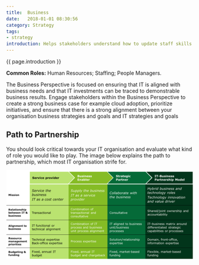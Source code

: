 ```yaml
---
title:  Business
date:   2018-01-01 08:30:56
category: Strategy
tags:
- strategy
introduction: Helps stakeholders understand how to update staff skills and organizational processes involved in business support capabilities, to optimize business value with new services adoption.
---
```

{{ page.introduction }} 

**Common Roles:** Human Resources; Staffing; People Managers.

The Business Perspective is focused on ensuring that IT is aligned with business
needs and that IT investments can be traced to demonstrable business results.
Engage stakeholders within the Business Perspective to create a strong business
case for example cloud adoption, prioritize initiatives, and ensure that
there is a strong alignment between your organisation business strategies and
goals and IT strategies and goals

## Path to Partnership

You should look critical towards your IT organisation and evaluate what kind of role you would like to play. The image below explains the path to partnership, which most IT organisation strife for. 

![Path to Partnership](/assets/framework/pathto.png)
